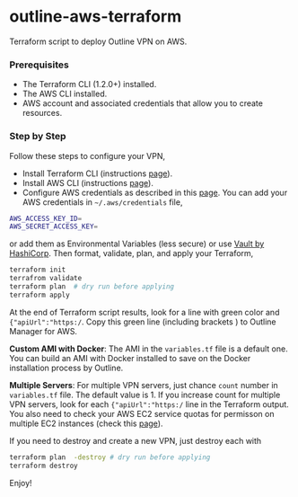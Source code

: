 # outline-aws-terraform

Terraform script to deploy Outline VPN on AWS. 

### Prerequisites
- The Terraform CLI (1.2.0+) installed.
- The AWS CLI installed.
- AWS account and associated credentials that allow you to create resources.

### Step by Step
Follow these steps to configure your VPN,

- Install Terraform CLI (instructions [page](https://developer.hashicorp.com/terraform/tutorials/aws-get-started/install-cli)).
- Install AWS CLI (instructions [page](https://docs.aws.amazon.com/cli/latest/userguide/getting-started-install.html)).
- Configure AWS credentials as described in this [page](https://docs.aws.amazon.com/general/latest/gr/aws-sec-cred-types.html). You can add your AWS credentials in `~/.aws/credentials` file,

```bash 
AWS_ACCESS_KEY_ID=
AWS_SECRET_ACCESS_KEY=
```

or add them as Environmental Variables (less secure) or use [Vault by HashiCorp](https://www.vaultproject.io/).
Then format, validate, plan, and apply your Terraform,

```bash
terraform init
terrafrom validate
terraform plan  # dry run before applying
terraform apply
```

At the end of Terraform script results, look for a line with green color and `{"apiUrl":"https:/`. Copy this green line (including brackets ) to Outline Manager for AWS.

**Custom AMI with Docker**: The AMI in the `variables.tf` file is a default one. You can build an AMI with Docker installed to save on the Docker installation process by Outline.

**Multiple Servers**: For multiple VPN servers, just chance `count` number in `variables.tf` file. The default value is 1. If you increase count for multiple VPN servers, look for each `{"apiUrl":"https:/` line in the Terraform output. You also need to check your AWS EC2 service quotas for permisson on multiple EC2 instances (check this [page](https://docs.aws.amazon.com/AWSEC2/latest/UserGuide/ec2-resource-limits.html)).

If you need to destroy and create a new VPN, just destroy each with 

```bash
terraform plan  -destroy # dry run before applying
terraform destroy
```

Enjoy!